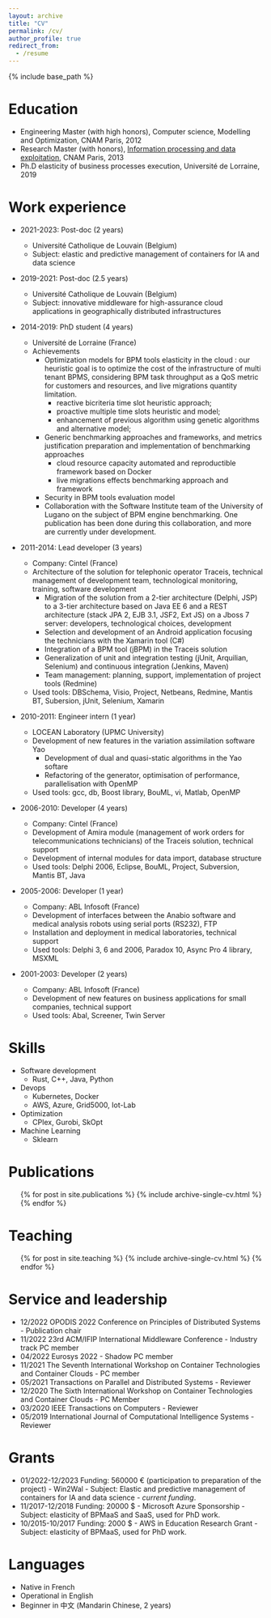 ```yaml
---
layout: archive
title: "CV"
permalink: /cv/
author_profile: true
redirect_from:
  - /resume
---
```


{% include base_path %}

Education
======
* Engineering Master (with high honors), Computer science, Modelling and Optimization,  CNAM Paris, 2012
* Research Master (with honors), [Information processing and data exploitation](https://formation.cnam.fr/rechercher-par-discipline/master-sciences-technologies-sante-mention-informatique-parcours-traitement-de-l-information-et-exploitation-des-donnees-813201.kjsp), CNAM Paris, 2013
* Ph.D elasticity of business processes execution, Université de Lorraine, 2019

Work experience
======
* 2021-2023: Post-doc (2 years)
  * Université Catholique de Louvain (Belgium)
  * Subject: elastic and predictive management of containers for IA and data science
* 2019-2021: Post-doc (2.5 years)
  * Université Catholique de Louvain (Belgium)
  * Subject: innovative middleware for high-assurance cloud applications in geographically distributed infrastructures

* 2014-2019: PhD student (4 years)
  * Université de Lorraine (France)
  * Achievements
    * Optimization models for BPM tools elasticity in the cloud : our heuristic goal is to optimize the cost of the infrastructure of multi tenant BPMS, considering BPM task throughput as a QoS metric for customers and resources, and live migrations quantity limitation.
      * reactive bicriteria time slot heuristic approach;
      * proactive multiple time slots heuristic and model;
      * enhancement of previous algorithm using genetic algorithms and alternative model;
    * Generic benchmarking approaches and frameworks, and metrics justification preparation and implementation of benchmarking approaches
      * cloud resource capacity automated and reproductible framework based on Docker
      * live migrations effects benchmarking approach and framework
    * Security in BPM tools evaluation model
    * Collaboration with the Software Institute team of the University of Lugano on the subject of BPM engine benchmarking. One publication has been done during this collaboration, and more are currently under development.

* 2011-2014: Lead developer (3 years)
  * Company: Cintel (France)
  * Architecture of the solution for telephonic operator Traceis, technical management of development team, technological monitoring, training, software development
    * Migration of the solution from a 2-tier architecture (Delphi, JSP) to a 3-tier architecture based on Java EE 6 and a REST architecture (stack JPA 2, EJB 3.1, JSF2, Ext JS) on a Jboss 7 server: developers, technological choices, development
    * Selection and development of an Android application focusing the technicians with the Xamarin tool (C#)
    * Integration of a BPM tool (jBPM) in the Traceis solution
    * Generalization of unit and integration testing (jUnit, Arquilian, Selenium) and continuous integration (Jenkins, Maven)
    * Team management: planning, support, implementation of project tools (Redmine)
  * Used tools: DBSchema, Visio, Project, Netbeans, Redmine, Mantis BT, Subersion, jUnit, Selenium, Xamarin

* 2010-2011: Engineer intern (1 year)
  * LOCEAN Laboratory (UPMC University)
  * Development of new features in the variation assimilation software Yao
    * Development of dual and quasi-static algorithms in the Yao softare
    * Refactoring of the generator, optimisation of performance, parallelisation with OpenMP
  * Used tools: gcc, db, Boost library, BouML, vi, Matlab, OpenMP
* 2006-2010: Developer (4 years)
  * Company: Cintel (France)
  * Development of Amira module (management of work orders for telecommunications technicians) of the Traceis solution, technical support
  * Development of internal modules for data import, database structure
  * Used tools: Delphi 2006, Eclipse, BouML, Project, Subversion, Mantis BT, Java

* 2005-2006: Developer (1 year)
  * Company: ABL Infosoft (France)
  * Development of interfaces between the Anabio software and medical analysis robots using serial ports (RS232),
FTP
  * Installation and deployment in medical laboratories, technical support
  * Used tools: Delphi 3, 6 and 2006, Paradox 10, Async Pro 4 library, MSXML

* 2001-2003: Developer (2 years)
  * Company: ABL Infosoft (France)
  * Development of new features on business applications for small companies, technical support
  * Used tools: Abal, Screener, Twin Server

Skills
======
* Software development
  * Rust, C++, Java, Python
* Devops
  * Kubernetes, Docker
  * AWS, Azure, Grid5000, Iot-Lab
* Optimization
  * CPlex, Gurobi, SkOpt
* Machine Learning
  * Sklearn

Publications
======
  <ul>{% for post in site.publications %}
    {% include archive-single-cv.html %}
  {% endfor %}</ul>
  
 
Teaching
======
  <ul>{% for post in site.teaching %}
    {% include archive-single-cv.html %}
  {% endfor %}</ul>
  
Service and leadership
======
* 12/2022 OPODIS 2022 Conference on Principles of Distributed Systems - Publication chair
* 11/2022 23rd ACM/IFIP International Middleware Conference - Industry track PC member
* 04/2022 Eurosys 2022 - Shadow PC member
* 11/2021 The Seventh International Workshop on Container Technologies and Container Clouds - PC member
* 05/2021 Transactions on Parallel and Distributed Systems - Reviewer
* 12/2020 The Sixth International Workshop on Container Technologies and Container Clouds - PC Member
* 03/2020 IEEE Transactions on Computers - Reviewer
* 05/2019 International Journal of Computational Intelligence Systems - Reviewer

Grants
=====
* 01/2022-12/2023 Funding: 560000 € (participation to preparation of the project) - Win2Wal - Subject: Elastic and predictive management of containers for IA and data science - *current funding*.
* 11/2017-12/2018 Funding: 20000 $ - Microsoft Azure Sponsorship - Subject: elasticity of BPMaaS and SaaS, used for PhD work.
* 10/2015-10/2017 Funding: 2000 $ - AWS in Education Research Grant - Subject: elasticity of BPMaaS, used for PhD work.

Languages
=====
* Native in French
* Operational in English
* Beginner in 中文 (Mandarin Chinese, 2 years)